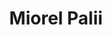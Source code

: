 ---
title: "Miorel Palii"
presenter_id: miorel_palii
permalink: /member_full_presentations/miorel_palii
layout: member_all_presentations
---